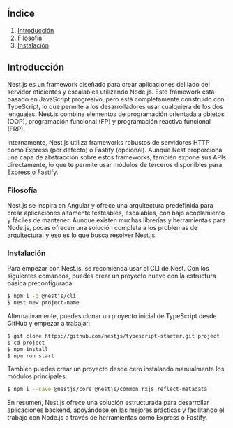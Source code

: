 ## Índice
1. [Introducción](#introducción)
1. [Filosofía](#filosofía)
1. [Instalación](#instalación)

## Introducción
Nest.js es un framework diseñado para crear aplicaciones del lado del servidor eficientes y escalables utilizando Node.js. Este framework está basado en JavaScript progresivo, pero está completamente construido con TypeScript, lo que permite a los desarrolladores usar cualquiera de los dos lenguajes. Nest.js combina elementos de programación orientada a objetos (OOP), programación funcional (FP) y programación reactiva funcional (FRP).

Internamente, Nest.js utiliza frameworks robustos de servidores HTTP como Express (por defecto) o Fastify (opcional). Aunque Nest proporciona una capa de abstracción sobre estos frameworks, también expone sus APIs directamente, lo que te permite usar módulos de terceros disponibles para Express o Fastify.

### Filosofía
Nest.js se inspira en Angular y ofrece una arquitectura predefinida para crear aplicaciones altamente testeables, escalables, con bajo acoplamiento y fáciles de mantener. Aunque existen muchas librerías y herramientas para Node.js, pocas ofrecen una solución completa a los problemas de arquitectura, y eso es lo que busca resolver Nest.js.

### Instalación
Para empezar con Nest.js, se recomienda usar el CLI de Nest. Con los siguientes comandos, puedes crear un proyecto nuevo con la estructura básica preconfigurada:

```bash
$ npm i -g @nestjs/cli
$ nest new project-name
```

Alternativamente, puedes clonar un proyecto inicial de TypeScript desde GitHub y empezar a trabajar:

```bash
$ git clone https://github.com/nestjs/typescript-starter.git project
$ cd project
$ npm install
$ npm run start
```

También puedes crear un proyecto desde cero instalando manualmente los módulos principales:

```bash
$ npm i --save @nestjs/core @nestjs/common rxjs reflect-metadata
```

En resumen, Nest.js ofrece una solución estructurada para desarrollar aplicaciones backend, apoyándose en las mejores prácticas y facilitando el trabajo con Node.js a través de herramientas como Express o Fastify.